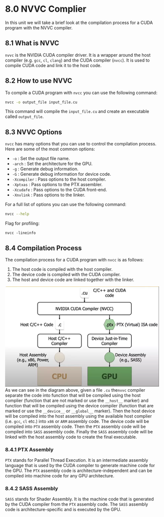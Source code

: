 # 8.0 NVVC Complier

In this unit we will take a brief look at the compilation process for a CUDA program with the NVVC compiler.

## 8.1 What is NVVC

`nvvc` is the NVIDIA CUDA compiler driver. It is a wrapper around the host compiler (e.g. `gcc`, `cl`, `clang`) and the CUDA compiler (`nvcc`). It is used to compile CUDA code and link it to the host code.

## 8.2 How to use NVVC

To compile a CUDA program with `nvcc` you can use the following command:

```bash
nvcc -o output_file input_file.cu
```

This command will compile the `input_file.cu` and create an executable called `output_file`.

## 8.3 NVVC Options

`nvcc` has many options that you can use to control the compilation process. Here are some of the most common options:

- `-o` : Set the output file name.
- `-arch` : Set the architecture for the GPU.
- `-g` : Generate debug information.
- `-G` : Generate debug information for device code.
- `-Xcompiler` : Pass options to the host compiler.
- `-Xptxas` : Pass options to the PTX assembler.
- `-Xcudafe` : Pass options to the CUDA front-end.
- `-Xnvlink` : Pass options to the linker.

For a full list of options you can use the following command:

```bash
nvcc --help
```

Flag for profiling:

```
nvcc -lineinfo
```
## 8.4 Compilation Process

The compilation process for a CUDA program with `nvcc` is as follows:

1. The host code is compiled with the host compiler.
2. The device code is compiled with the CUDA compiler.
3. The host and device code are linked together with the linker.


![nvvc](/images/17_image.png)
As we can see in the diagram above, given a file `.cu` the`nvvc` compiler separate the code into function that will be compiled using the host complier (function that are not marked or use the `__host__` marker) and function that will be compiled using the device compiler (function that are marked or use the  `__device__` or `__global__` marker). Then the host device will be compiled into the host assembly using the available host complier (i.e. `gcc`, `cl` etc.) into `x86` or `ARM` assembly code. The device code will be compiled into `PTX` assembly code. Then the `PTX` assembly code will be compiled into `SASS` assembly code. Finally the `SASS` assembly code will be linked with the host assembly code to create the final executable.

### 8.4.1 PTX Assembly

`PTX` stands for Parallel Thread Execution. It is an intermediate assembly language that is used by the CUDA compiler to generate machine code for the GPU. The `PTX` assembly code is architecture-independent and can be compiled into machine code for any GPU architecture.

### 8.4.2 SASS Assembly

`SASS` stands for Shader Assembly. It is the machine code that is generated by the CUDA compiler from the `PTX` assembly code. The `SASS` assembly code is architecture-specific and is executed by the GPU.

